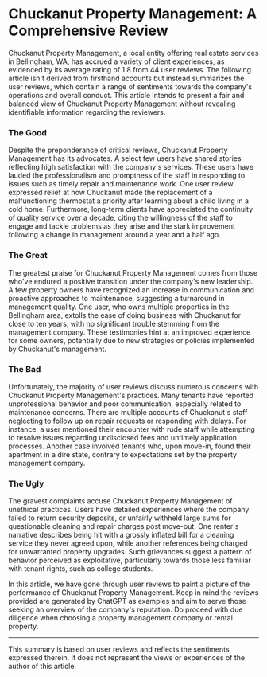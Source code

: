 # Chuckanut Property Management: A Comprehensive Review

Chuckanut Property Management, a local entity offering real estate services in Bellingham, WA, has accrued a variety of client experiences, as evidenced by its average rating of 1.8 from 44 user reviews. The following article isn't derived from firsthand accounts but instead summarizes the user reviews, which contain a range of sentiments towards the company's operations and overall conduct. This article intends to present a fair and balanced view of Chuckanut Property Management without revealing identifiable information regarding the reviewers.

### The Good

Despite the preponderance of critical reviews, Chuckanut Property Management has its advocates. A select few users have shared stories reflecting high satisfaction with the company's services. These users have lauded the professionalism and promptness of the staff in responding to issues such as timely repair and maintenance work. One user review expressed relief at how Chuckanut made the replacement of a malfunctioning thermostat a priority after learning about a child living in a cold home. Furthermore, long-term clients have appreciated the continuity of quality service over a decade, citing the willingness of the staff to engage and tackle problems as they arise and the stark improvement following a change in management around a year and a half ago.

### The Great

The greatest praise for Chuckanut Property Management comes from those who've endured a positive transition under the company's new leadership. A few property owners have recognized an increase in communication and proactive approaches to maintenance, suggesting a turnaround in management quality. One user, who owns multiple properties in the Bellingham area, extolls the ease of doing business with Chuckanut for close to ten years, with no significant trouble stemming from the management company. These testimonies hint at an improved experience for some owners, potentially due to new strategies or policies implemented by Chuckanut's management.

### The Bad

Unfortunately, the majority of user reviews discuss numerous concerns with Chuckanut Property Management's practices. Many tenants have reported unprofessional behavior and poor communication, especially related to maintenance concerns. There are multiple accounts of Chuckanut's staff neglecting to follow up on repair requests or responding with delays. For instance, a user mentioned their encounter with rude staff while attempting to resolve issues regarding undisclosed fees and untimely application processes. Another case involved tenants who, upon move-in, found their apartment in a dire state, contrary to expectations set by the property management company.

### The Ugly

The gravest complaints accuse Chuckanut Property Management of unethical practices. Users have detailed experiences where the company failed to return security deposits, or unfairly withheld large sums for questionable cleaning and repair charges post move-out. One renter's narrative describes being hit with a grossly inflated bill for a cleaning service they never agreed upon, while another references being charged for unwarranted property upgrades. Such grievances suggest a pattern of behavior perceived as exploitative, particularly towards those less familiar with tenant rights, such as college students.

In this article, we have gone through user reviews to paint a picture of the performance of Chuckanut Property Management. Keep in mind the reviews provided are generated by ChatGPT as examples and aim to serve those seeking an overview of the company's reputation. Do proceed with due diligence when choosing a property management company or rental property.

---

This summary is based on user reviews and reflects the sentiments expressed therein. It does not represent the views or experiences of the author of this article.